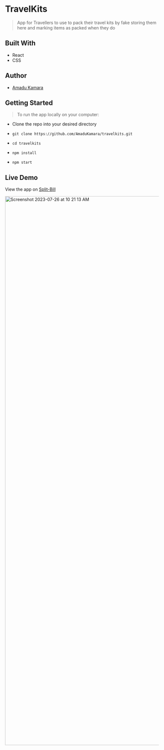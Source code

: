 # TravelKits

> App for Travellers to use to pack their travel kits by fake storing them here and marking items as packed when they do

## Built With
- React
- CSS

## Author
- [Amadu Kamara](https://amkam.vercel.app/)

## Getting Started

> To run the app locally on your computer:

- Clone the repo into your desired directory

- `git clone https://github.com/AmaduKamara/travelkits.git`
- `cd travelkits`
- `npm install`
- `npm start`

## Live Demo
View the app on [Split-Bill](https://travelkits.vercel.app/)

<img width="1792" alt="Screenshot 2023-07-26 at 10 21 13 AM" src="https://github.com/AmaduKamara/travelkits/assets/50941074/4cad85ee-0ed7-448f-99f6-14640d3ce08a">

